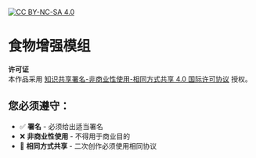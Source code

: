 [![CC BY-NC-SA 4.0](https://licensebuttons.net/l/by-nc-sa/4.0/88x31.png)](https://creativecommons.org/licenses/by-nc-sa/4.0/)

# 食物增强模组

**许可证**  
本作品采用 [知识共享署名-非商业性使用-相同方式共享 4.0 国际许可协议](http://creativecommons.org/licenses/by-nc-sa/4.0/) 授权。

## 您必须遵守：
- ✅ **署名** - 必须给出适当署名
- ❌ **非商业性使用** - 不得用于商业目的
- 🔁 **相同方式共享** - 二次创作必须使用相同协议
